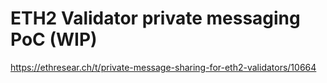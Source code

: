 # ETH2 Validator private messaging PoC (WIP)

https://ethresear.ch/t/private-message-sharing-for-eth2-validators/10664
